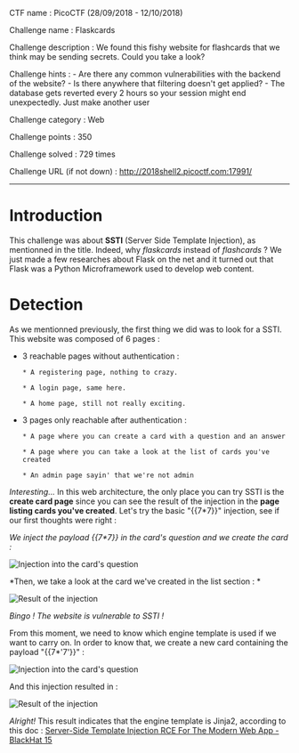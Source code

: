 CTF name : PicoCTF (28/09/2018 - 12/10/2018)

Challenge name : Flaskcards

Challenge description : We found this fishy website for flashcards that we think may be sending secrets. Could you take a look?

Challenge hints : - Are there any common vulnerabilities with the backend of the website?
                  - Is there anywhere that filtering doesn't get applied?
                  - The database gets reverted every 2 hours so your session might end unexpectedly. Just make another user
                  
Challenge category : Web

Challenge points : 350

Challenge solved : 729 times

Challenge URL (if not down) : http://2018shell2.picoctf.com:17991/

------

# Introduction

This challenge was about __SSTI__ (Server Side Template Injection), as mentionned in the title. Indeed, why *flaskcards* instead of *flashcards* ? We just made a few researches about Flask on the net and it turned out that Flask was a Python Microframework used to develop web content.

# Detection

As we mentionned previously, the first thing we did was to look for a SSTI. This website was composed of 6 pages : 
* 3 reachable pages without authentication : 

  `* A registering page, nothing to crazy.`

  `* A login page, same here.`

  `* A home page, still not really exciting.`

* 3 pages only reachable after authentication :

  `* A page where you can create a card with a question and an answer`

  `* A page where you can take a look at the list of cards you've created`

  `* An admin page sayin' that we're not admin`

*Interesting...* In this web architecture, the only place you can try SSTI is the __create card page__ since you can see the result of the injection in the __page listing cards you've created__. Let's try the basic "{{7\*7}}" injection, see if our first thoughts were right : 

*We inject the payload {{7\*7}} in the card's question and we create the card :*

![Injection into the card's question](https://raw.githubusercontent.com/username/projectname/branch/path/to/img.png)


*Then, we take a look at the card we've created in the list section : *

![Result of the injection](https://raw.githubusercontent.com/username/projectname/branch/path/to/img.png)

*Bingo ! The website is vulnerable to SSTI !*

From this moment, we need to know which engine template is used if we want to carry on. In order to know that, we create a new card containing the payload "{{7\*'7'}}" : 

![Injection into the card's question](https://raw.githubusercontent.com/username/projectname/branch/path/to/img.png)

And this injection resulted in : 

![Result of the injection](https://raw.githubusercontent.com/username/projectname/branch/path/to/img.png)

*Alright!* This result indicates that the engine template is Jinja2, according to this doc : [ Server-Side Template Injection RCE For The Modern Web App - BlackHat 15](http://repository.root-me.org/Exploitation%20-%20Web/EN%20-%20Server-Side%20Template%20Injection%20RCE%20For%20The%20Modern%20Web%20App%20-%20BlackHat%2015.pdf)


